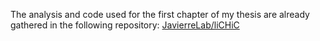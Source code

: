 The analysis and code used for the first chapter of my thesis are already gathered in the following repository: [JavierreLab/liCHiC](https://github.com/JavierreLab/liCHiC)
